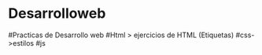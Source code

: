 # Desarrolloweb
#Practicas de Desarrollo web
#Html > ejercicios de HTML (Etiquetas)
#css->estilos
#js